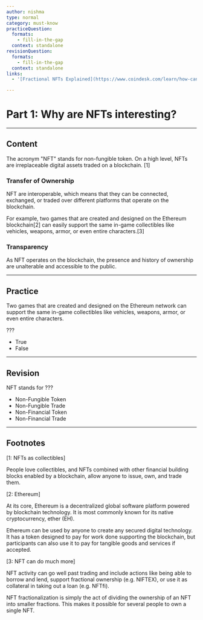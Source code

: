 ```yaml
---
author: nishma
type: normal
category: must-know
practiceQuestion:
  formats:
    - fill-in-the-gap
  context: standalone
revisionQuestion:
  formats:
    - fill-in-the-gap
  context: standalone
links:
  - '[Fractional NFTs Explained](https://www.coindesk.com/learn/how-can-you-share-an-nft-fractional-nfts-explained/){website}'

---
```

# Part 1: Why are NFTs interesting?

---
## Content

The acronym "NFT" stands for non-fungible token. On a high level, NFTs are irreplaceable digital assets traded on a blockchain. [1]

### Transfer of Ownership

NFT are interoperable, which means that they can be connected, exchanged, or traded over different platforms that operate on the blockchain.

For example, two games that are created and designed on the Ethereum blockchain[2] can easily support the same in-game collectibles like vehicles, weapons, armor, or even entire characters.[3]

### Transparency

As NFT operates on the blockchain, the presence and history of ownership are unalterable and accessible to the public. 

---
## Practice

Two games that are created and designed on the Ethereum network can support the same in-game collectibles like vehicles, weapons, armor, or even entire characters. 

???

- True
- False
 
---
## Revision

NFT stands for ???

- Non-Fungible Token
- Non-Fungible Trade
- Non-Financial Token
- Non-Financial Trade

---
## Footnotes
[1: NFTs as collectibles]

People love collectibles, and NFTs combined with other financial building blocks enabled by a blockchain, allow anyone to issue, own, and trade them.

[2: Ethereum]

At its core, Ethereum is a decentralized global software platform powered by blockchain technology. It is most commonly known for its native cryptocurrency, ether (EH). 

Ethereum can be used by anyone to create any secured digital technology. It has a token designed to pay for work done supporting the blockchain, but participants can also use it to pay for tangible goods and services if accepted.

[3: NFT can do much more] 

NFT activity can go well past trading and include actions like being able to borrow and lend, support fractional ownership (e.g. NIFTEX), or use it as collateral in taking out a loan (e.g. NFTfi).

NFT fractionalization is simply the act of dividing the ownership of an NFT into smaller fractions. This makes it possible for several people to own a single NFT.